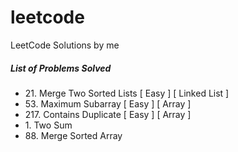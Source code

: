 # leetcode
LeetCode Solutions by me

##### List of Problems Solved
-  21\. Merge Two Sorted Lists [ Easy ] [ Linked List ]
-  53\. Maximum Subarray [ Easy ] [ Array ]
- 217\. Contains Duplicate [ Easy ] [ Array ]
-  1\. Two Sum
- 88\. Merge Sorted Array
